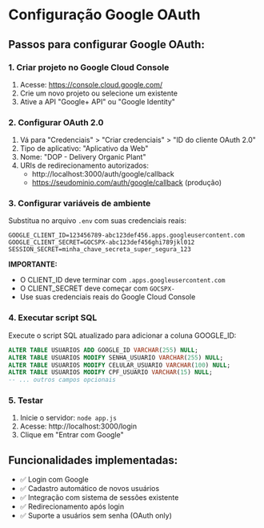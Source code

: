 # Configuração Google OAuth

## Passos para configurar Google OAuth:

### 1. Criar projeto no Google Cloud Console
1. Acesse: https://console.cloud.google.com/
2. Crie um novo projeto ou selecione um existente
3. Ative a API "Google+ API" ou "Google Identity"

### 2. Configurar OAuth 2.0
1. Vá para "Credenciais" > "Criar credenciais" > "ID do cliente OAuth 2.0"
2. Tipo de aplicativo: "Aplicativo da Web"
3. Nome: "DOP - Delivery Organic Plant"
4. URIs de redirecionamento autorizados:
   - http://localhost:3000/auth/google/callback
   - https://seudominio.com/auth/google/callback (produção)

### 3. Configurar variáveis de ambiente
Substitua no arquivo `.env` com suas credenciais reais:
```
GOOGLE_CLIENT_ID=123456789-abc123def456.apps.googleusercontent.com
GOOGLE_CLIENT_SECRET=GOCSPX-abc123def456ghi789jkl012
SESSION_SECRET=minha_chave_secreta_super_segura_123
```

**IMPORTANTE:** 
- O CLIENT_ID deve terminar com `.apps.googleusercontent.com`
- O CLIENT_SECRET deve começar com `GOCSPX-`
- Use suas credenciais reais do Google Cloud Console

### 4. Executar script SQL
Execute o script SQL atualizado para adicionar a coluna GOOGLE_ID:
```sql
ALTER TABLE USUARIOS ADD GOOGLE_ID VARCHAR(255) NULL;
ALTER TABLE USUARIOS MODIFY SENHA_USUARIO VARCHAR(255) NULL;
ALTER TABLE USUARIOS MODIFY CELULAR_USUARIO VARCHAR(100) NULL;
ALTER TABLE USUARIOS MODIFY CPF_USUARIO VARCHAR(15) NULL;
-- ... outros campos opcionais
```

### 5. Testar
1. Inicie o servidor: `node app.js`
2. Acesse: http://localhost:3000/login
3. Clique em "Entrar com Google"

## Funcionalidades implementadas:
- ✅ Login com Google
- ✅ Cadastro automático de novos usuários
- ✅ Integração com sistema de sessões existente
- ✅ Redirecionamento após login
- ✅ Suporte a usuários sem senha (OAuth only)